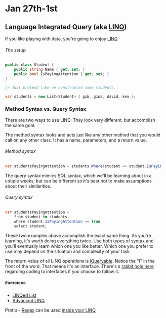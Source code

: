 # **Jan 27th-1st**
## Language Integrated Query (aka [LINQ](https://docs.microsoft.com/en-us/dotnet/csharp/programming-guide/concepts/linq/index))
If you like playing with data, you're going to enjoy [LINQ](https://github.com/nss-evening-cohort-06/bangazon-inc/blob/master/orientation/07_LINQ.md)

###### The setup
```cs
public class Student {
	public string Name { get; set; }
	public bool IsPayingAttention { get; set; }
}

// Just pretend like we constructed some students.

var students = new List<Student> { gib, gina, david, ken };
```

### Method Syntax vs. Query Syntax
There are two ways to use LINQ. They look very different, but accomplish the same goal.

The method syntax looks and acts just like any other method that you would call on any other class. It has a name, parameters, and a return value.

###### Method syntax
```cs
var studentsPayingAttention = students.Where(student => student.IsPayingAttention == true);
```

The query syntax mimics SQL syntax, which we'll be learning about in a couple weeks, but can be different so it's best not to make assumptions about their similarities.

###### Query syntax
```cs
var studentsPayingAttention =
	from student in students
	where student.IsPayingAttention == true
	select student;
```

These two examples above accomplish the exact same thing. As you're learning, it's worth doing everything twice. Use both types of syntax and you'll eventually learn which one you like better. Which one you prefer to use may depend on the situation and complexity of your task.

The return value of all LINQ operations is [IQueryable](https://docs.microsoft.com/en-us/dotnet/api/system.linq.iqueryable). Notice the "I" in the front of the word. That means it's an interface. There's a [rabbit hole here](https://www.google.com/search?q=code+to+interfaces+not+implementations) regarding coding to interfaces if you choose to follow it.

##### Exercises
- [LINQed List](https://github.com/nss-evening-cohort-06/bangazon-inc/blob/master/orientation/exercises/07_LINQ_LIST.md)
- [Advanced LINQ](https://github.com/nss-evening-cohort-06/bangazon-inc/blob/master/orientation/exercises/20_ADVANCED_LINQ.md)


Protip - [Regex](https://github.com/nss-evening-cohort-06/bangazon-inc/blob/formatting/concepts/csharp-language/regular-expressions.md) can be used [inside your LINQ](https://docs.microsoft.com/en-us/dotnet/csharp/programming-guide/concepts/linq/how-to-combine-linq-queries-with-regular-expressions)
